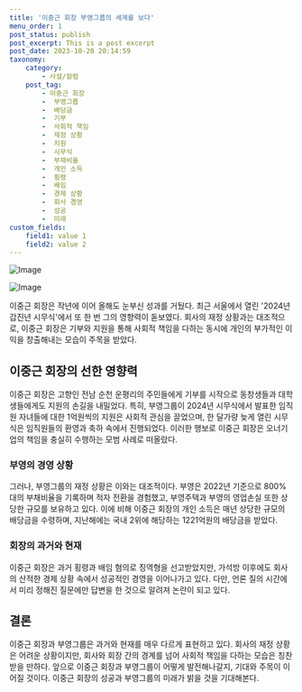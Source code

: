 ```yaml
---
title: '이중근 회장 부영그룹의 세계를 보다'
menu_order: 1
post_status: publish
post_excerpt: This is a post excerpt
post_date: 2023-10-20 20:14:59
taxonomy:
    category:
        - 사설/칼럼
    post_tag:
        - 이중근 회장
        -  부영그룹
        -  배당금
        -  기부
        -  사회적 책임
        -  재정 상황
        -  지원
        -  시무식
        -  부채비율
        -  개인 소득
        -  횡령
        -  배임
        -  경제 상황
        -  회사 경영
        -  성공
        -  미래
custom_fields:
    field1: value 1
    field2: value 2
---
```


![Image](https://imgnews.pstatic.net/image/629/2024/02/07/202414111707224286_20240207000112260.jpg?type=w647)

![Image](https://imgnews.pstatic.net/image/629/2024/02/07/20249339170721786710_20240207000112265.jpg?type=w647)


이중근 회장은 작년에 이어 올해도 눈부신 성과를 거뒀다. 최근 서울에서 열린 '2024년 갑진년 시무식'에서 또 한 번 그의 영향력이 돋보였다. 회사의 재정 상황과는 대조적으로, 이중근 회장은 기부와 지원을 통해 사회적 책임을 다하는 동시에 개인의 부가적인 이익을 창출해내는 모습이 주목을 받았다.

## 이중근 회장의 선한 영향력

이중근 회장은 고향인 전남 순천 운평리의 주민들에게 기부를 시작으로 동창생들과 대학생들에게도 지원의 손길을 내밀었다. 특히, 부영그룹이 2024년 시무식에서 발표한 임직원 자녀들에 대한 1억원씩의 지원은 사회적 관심을 끌었으며, 한 달가량 늦게 열린 시무식은 임직원들의 환영과 축하 속에서 진행되었다. 이러한 행보로 이중근 회장은 오너기업의 책임을 충실히 수행하는 모범 사례로 떠올랐다.

### 부영의 경영 상황

그러나, 부영그룹의 재정 상황은 이와는 대조적이다. 부영은 2022년 기준으로 800%대의 부채비율을 기록하며 적자 전환을 경험했고, 부영주택과 부영의 영업손실 또한 상당한 규모를 보유하고 있다. 이에 비해 이중근 회장의 개인 소득은 매년 상당한 규모의 배당금을 수령하며, 지난해에는 국내 2위에 해당하는 1221억원의 배당금을 받았다.

### 회장의 과거와 현재

이중근 회장은 과거 횡령과 배임 혐의로 징역형을 선고받았지만, 가석방 이후에도 회사의 산적한 경제 상황 속에서 성공적인 경영을 이어나가고 있다. 다만, 언론 질의 시간에서 미리 정해진 질문에만 답변을 한 것으로 알려져 논란이 되고 있다.

## 결론

이중근 회장과 부영그룹은 과거와 현재를 매우 다르게 표현하고 있다. 회사의 재정 상황은 어려운 상황이지만, 회사와 회장 간의 경계를 넘어 사회적 책임을 다하는 모습은 칭찬받을 만하다. 앞으로 이중근 회장과 부영그룹이 어떻게 발전해나갈지, 기대와 주목이 이어질 것이다. 이중근 회장의 성공과 부영그룹의 미래가 밝을 것을 기대해본다.
